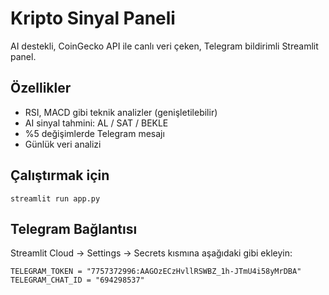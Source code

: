 
# Kripto Sinyal Paneli

AI destekli, CoinGecko API ile canlı veri çeken, Telegram bildirimli Streamlit panel.

## Özellikler
- RSI, MACD gibi teknik analizler (genişletilebilir)
- AI sinyal tahmini: AL / SAT / BEKLE
- %5 değişimlerde Telegram mesajı
- Günlük veri analizi

## Çalıştırmak için
```
streamlit run app.py
```

## Telegram Bağlantısı
Streamlit Cloud -> Settings -> Secrets kısmına aşağıdaki gibi ekleyin:

```
TELEGRAM_TOKEN = "7757372996:AAGOzECzHvllRSWBZ_1h-JTmU4i58yMrDBA"
TELEGRAM_CHAT_ID = "694298537"
```
